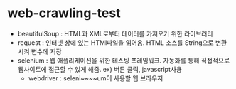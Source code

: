 # web-crawling-test

- beautifulSoup : HTML과 XML로부터 데이터를 가져오기 위한 라이브러리
- request : 인터넷 상에 있는 HTMl파일을 읽어옴. HTML 소스를 String으로 변환시켜 변수에 저장
- selenium : 웹 애플리케이션을 위한 테스팅 프레임워크. 자동화를 통해 직접적으로 웹사이트에 접근할 수 있게 해줌. ex) 버튼 클릭, javascript사용
    - webdriver : seleni~~~~um이 사용할 웹 브라우저